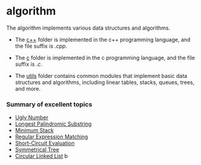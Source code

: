 # algorithm
The algorithm implements various data structures and  algorithms.

- The [c++](/c++/) folder is implemented in the c++ programming language, and the file suffix is *\.cpp*.

- The [c](/c/) folder is implemented in the c programming language, and the file suffix is *\.c*.

- The [utils](/utils/) folder contains common modules that implement basic data structures and algorithms, including linear tables, stacks, queues, trees, and more.


### Summary of excellent topics
- [Ugly Number](/c++/GetUglyNumber.cpp)
- [Longest Palindromic Substring](/c/LongestPalindrome.c)
- [Minimum Stack](/c/MinStack.c)
- [Regular Expression Matching](/c/RegularMatch.c)
- [Short-Circuit Evaluation](/c/Sum.c)
- [Symmetrical Tree](/c/IsSymmetrical.c)
- [Circular Linked List](/c/EntryNodeOfLoop.c)  b